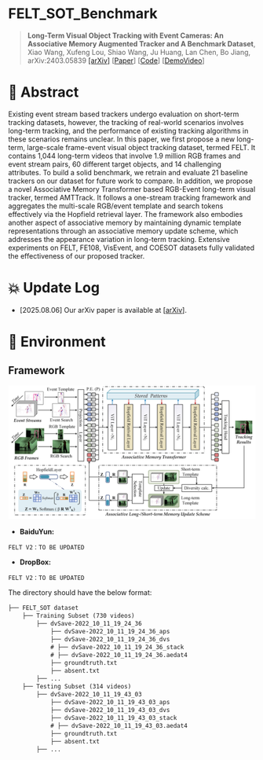 # FELT_SOT_Benchmark 

<div align="center">
<!-- ------ -->
</div>

> **Long-Term Visual Object Tracking with Event Cameras: An Associative Memory Augmented Tracker and A Benchmark Dataset**, Xiao Wang, Xufeng Lou, Shiao Wang, Ju Huang, Lan Chen, Bo Jiang, arXiv:2403.05839
[[arXiv]](https://arxiv.org/abs/2403.05839)
[[Paper](https://arxiv.org/pdf/2403.05839)] 
[[Code](https://github.com/Event-AHU/FELT_SOT_Benchmark)] 
[[DemoVideo](https://youtu.be/6zxiBHTqOhE?si=6ARRGFdBLSxyp3G8)]  


# :dart: Abstract 
Existing event stream based trackers undergo evaluation on short-term tracking datasets, however, the tracking of real-world scenarios involves long-term tracking, and the performance of existing tracking algorithms in these scenarios remains unclear. In this paper, we first propose a new long-term, large-scale frame-event visual object tracking dataset, termed FELT. It contains 1,044 long-term videos that involve 1.9 million RGB frames and event stream pairs, 60 different target objects, and 14 challenging attributes. To build a solid benchmark, we retrain and evaluate 21 baseline trackers on our dataset for future work to compare. In addition, we propose a novel Associative Memory Transformer based RGB-Event long-term visual tracker, termed AMTTrack. It follows a one-stream tracking framework and aggregates the multi-scale RGB/event template and search tokens effectively via the Hopfield retrieval layer. The framework also embodies another aspect of associative memory by maintaining dynamic template representations through an associative memory update scheme, which addresses the appearance variation in long-term tracking. Extensive experiments on FELT, FE108, VisEvent, and COESOT datasets fully validated the effectiveness of our proposed tracker.


# :collision: Update Log 

<!-- * [2025.08.10] The FELT SOT dataset, baseline, benchmarked results, and evaluation toolkit are all released. -->
* [2025.08.06] Our arXiv paper is available at [[arXiv](https://arxiv.org/pdf/2403.05839v3)]. 
<!-- latest version -->



# :hammer: Environment

## Framework 
<p align="center">
<img src="https://github.com/Event-AHU/FELT_SOT_Benchmark/blob/main/AMTTrack_v2/figures/framework.jpg" alt="framework" width="700"/>
</p>


* **BaiduYun:** 
```
FELT V2：TO BE UPDATED 
```
<!-- FELT V2：https://pan.baidu.com/s/1AiUTsvvsCKj8lWuc-821Eg?pwd=AHUT -->

* **DropBox:**
```
FELT V2：TO BE UPDATED 
```

The directory should have the below format:
```Shell
├── FELT_SOT dataset
    ├── Training Subset (730 videos)
        ├── dvSave-2022_10_11_19_24_36
            ├── dvSave-2022_10_11_19_24_36_aps
            ├── dvSave-2022_10_11_19_24_36_dvs
            # ├── dvSave-2022_10_11_19_24_36_stack
            # ├── dvSave-2022_10_11_19_24_36.aedat4
            ├── groundtruth.txt
            ├── absent.txt
        ├── ... 
    ├── Testing Subset (314 videos)
        ├── dvSave-2022_10_11_19_43_03
            ├── dvSave-2022_10_11_19_43_03_aps
            ├── dvSave-2022_10_11_19_43_03_dvs
            ├── dvSave-2022_10_11_19_43_03_stack
            # ├── dvSave-2022_10_11_19_43_03.aedat4
            ├── groundtruth.txt
            ├── absent.txt
        ├── ...
```